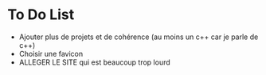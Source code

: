 # To Do List
* Ajouter plus de projets et de cohérence (au moins un c++ car je parle de c++)
* Choisir une favicon
* ALLEGER LE SITE qui est beaucoup trop lourd
